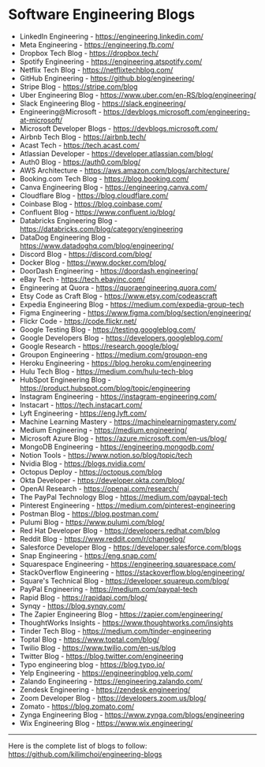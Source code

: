 # Software Engineering Blogs

- LinkedIn Engineering - https://engineering.linkedin.com/
- Meta Engineering - https://engineering.fb.com/
- Dropbox Tech Blog - https://dropbox.tech/
- Spotify Engineering - https://engineering.atspotify.com/
- Netflix Tech Blog - https://netflixtechblog.com/
- GitHub Engineering - https://github.blog/engineering/
- Stripe Blog - https://stripe.com/blog
- Uber Engineering Blog - https://www.uber.com/en-RS/blog/engineering/
- Slack Engineering Blog - https://slack.engineering/
- Engineering@Microsoft - https://devblogs.microsoft.com/engineering-at-microsoft/
- Microsoft Developer Blogs - https://devblogs.microsoft.com/
- Airbnb Tech Blog - https://airbnb.tech/
- Acast Tech - https://tech.acast.com/
- Atlassian Developer - https://developer.atlassian.com/blog/
- Auth0 Blog - https://auth0.com/blog/
- AWS Architecture - https://aws.amazon.com/blogs/architecture/
- Booking.com Tech Blog - https://blog.booking.com/
- Canva Engineering Blog - https://engineering.canva.com/
- Cloudflare Blog - https://blog.cloudflare.com/
- Coinbase Blog - https://blog.coinbase.com/
- Confluent Blog - https://www.confluent.io/blog/
- Databricks Engineering Blog - https://databricks.com/blog/category/engineering
- DataDog Engineering Blog - https://www.datadoghq.com/blog/engineering/
- Discord Blog - https://discord.com/blog/
- Docker Blog - https://www.docker.com/blog/
- DoorDash Engineering - https://doordash.engineering/
- eBay Tech - https://tech.ebayinc.com/
- Engineering at Quora - https://quoraengineering.quora.com/
- Etsy Code as Craft Blog - https://www.etsy.com/codeascraft
- Expedia Engineering Blog - https://medium.com/expedia-group-tech
- Figma Engineering - https://www.figma.com/blog/section/engineering/
- Flickr Code - https://code.flickr.net/
- Google Testing Blog - https://testing.googleblog.com/
- Google Developers Blog - https://developers.googleblog.com/
- Google Research - https://research.google/blog/
- Groupon Engineering - https://medium.com/groupon-eng
- Heroku Engineering - https://blog.heroku.com/engineering
- Hulu Tech Blog - https://medium.com/hulu-tech-blog
- HubSpot Engineering Blog - https://product.hubspot.com/blog/topic/engineering
- Instagram Engineering - https://instagram-engineering.com/
- Instacart - https://tech.instacart.com/
- Lyft Engineering - https://eng.lyft.com/
- Machine Learning Mastery - https://machinelearningmastery.com/
- Medium Engineering - https://medium.engineering/
- Microsoft Azure Blog - https://azure.microsoft.com/en-us/blog/
- MongoDB Engineering - https://engineering.mongodb.com/
- Notion Tools - https://www.notion.so/blog/topic/tech
- Nvidia Blog - https://blogs.nvidia.com/
- Octopus Deploy - https://octopus.com/blog
- Okta Developer - https://developer.okta.com/blog/
- OpenAI Research - https://openai.com/research/
- The PayPal Technology Blog - https://medium.com/paypal-tech
- Pinterest Engineering - https://medium.com/pinterest-engineering
- Postman Blog - https://blog.postman.com/
- Pulumi Blog - https://www.pulumi.com/blog/
- Red Hat Developer Blog - https://developers.redhat.com/blog
- Reddit Blog - https://www.reddit.com/r/changelog/
- Salesforce Developer Blog - https://developer.salesforce.com/blogs
- Snap Engineering - https://eng.snap.com/
- Squarespace Engineering - https://engineering.squarespace.com/
- StackOverflow Engineering - https://stackoverflow.blog/engineering/
- Square's Technical Blog - https://developer.squareup.com/blog/
- PayPal Engineering - https://medium.com/paypal-tech
- Rapid Blog - https://rapidapi.com/blog/
- Synqy - https://blog.synqy.com/
- The Zapier Engineering Blog - https://zapier.com/engineering/
- ThoughtWorks Insights - https://www.thoughtworks.com/insights
- Tinder Tech Blog - https://medium.com/tinder-engineering
- Toptal Blog - https://www.toptal.com/blog/
- Twilio Blog - https://www.twilio.com/en-us/blog
- Twitter Blog - https://blog.twitter.com/engineering
- Typo engineering blog - https://blog.typo.io/
- Yelp Engineering - https://engineeringblog.yelp.com/
- Zalando Engineering - https://engineering.zalando.com/
- Zendesk Engineering - https://zendesk.engineering/
- Zoom Developer Blog - https://developers.zoom.us/blog/
- Zomato - https://blog.zomato.com/
- Zynga Engineering Blog - https://www.zynga.com/blogs/engineering
- Wix Engineering Blog - https://www.wix.engineering/

---

Here is the complete list of blogs to follow: https://github.com/kilimchoi/engineering-blogs